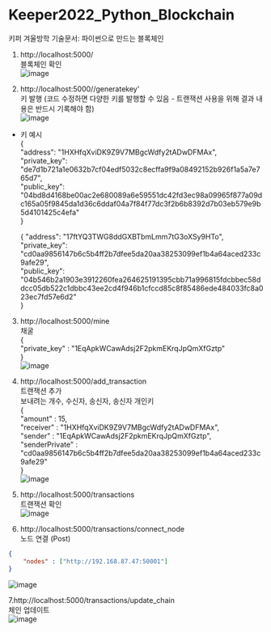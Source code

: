 # Keeper2022_Python_Blockchain
키퍼 겨울방학 기술문서: 파이썬으로 만드는 블록체인

1. http://localhost:5000/  
블록체인 확인  
![image](https://user-images.githubusercontent.com/68144657/155157433-1e9e57dc-5cc3-414b-b34b-1475094dbcb4.png)  

2. http://localhost:5000//generatekey'  
키 발행 (코드 수정하면 다양한 키를 발행할 수 있음 - 트랜잭션 사용을 위해 결과 내용은 반드시 기록해야 함)  
![image](https://user-images.githubusercontent.com/68144657/155156189-f2a482f2-a5d6-47b2-ba8b-c84d94dbcd80.png)  
* 키 예시  
    {  
        "address": "1HXHfqXviDK9Z9V7MBgcWdfy2tADwDFMAx",  
        "private_key": "de7d1b721a1e0632b7cf04edf5032c8ecffa9f9a08492152b926f1a5a7e765d7",  
        "public_key": "04bd8d4168be00ac2e680089a6e59551dc42fd3ec98a09965f877a09dc165a05f9845da1d36c6ddaf04a7f84f77dc3f2b6b8392d7b03eb579e9b5d4101425c4efa"  
    }

    {
        "address": "17ftYQ3TWG8ddGXBTbmLmm7tG3oXSy9HTo",  
        "private_key": "cd0aa9856147b6c5b4ff2b7dfee5da20aa38253099ef1b4a64aced233c9afe29",  
        "public_key": "04b546b2a1903e3912260fea264625191395cbb71a996815fdcbbec58ddcc05db522c1dbbc43ee2cd4f946b1cfccd85c8f85486ede484033fc8a023ec7fd57e6d2"  
    }  
3. http://localhost:5000/mine   
채굴  
    {  
        "private_key" : "1EqApkWCawAdsj2F2pkmEKrqJpQmXfGztp"  
    }  
![image](https://user-images.githubusercontent.com/68144657/155157988-03799764-21fb-4278-bbe7-202be67eafa1.png)    

4. http://localhost:5000/add_transaction  
트랜잭션 추가  
보내려는 개수, 수신자, 송신자, 송신자 개인키  
    {  
        "amount"     : 15,  
        "receiver"   : "1HXHfqXviDK9Z9V7MBgcWdfy2tADwDFMAx",  
        "sender"     : "1EqApkWCawAdsj2F2pkmEKrqJpQmXfGztp",  
        "senderPrivate" : "cd0aa9856147b6c5b4ff2b7dfee5da20aa38253099ef1b4a64aced233c9afe29"  
    }   
![image](https://user-images.githubusercontent.com/68144657/155151125-f8e3ee6d-e67c-4aaa-a9b7-88bcde74af2d.png)

5. http://localhost:5000/transactions  
트랜잭션 확인  
![image](https://user-images.githubusercontent.com/68144657/155151209-46a173fd-a647-4a2e-b5e7-2ac023df248f.png)

6. http://localhost:5000/transactions/connect_node  
노드 연결 (Post)
```json
{
    "nodes" : ["http://192.168.87.47:50001"]
}
```
![image](https://user-images.githubusercontent.com/68144657/155158145-3ae94c3e-83ff-4063-ad8a-4fbe77ae9236.png)  

7.http://localhost:5000/transactions/update_chain    
체인 업데이트  
![image](https://user-images.githubusercontent.com/68144657/155158276-0a582da6-d049-4798-9a63-2f9d74d03983.png)  


